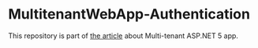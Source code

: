 # MultitenantWebApp-Authentication

This repository is part of [the article](https://brokul.dev/multi-tenant-asp-net-5-0-web-app-configuring-authentication/) about Multi-tenant ASP.NET 5 app.
